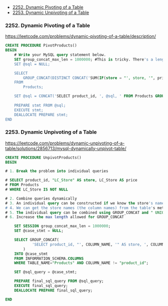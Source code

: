 - [2252. Dynamic Pivoting of a Table](#2252-dynamic-pivoting-of-a-table)
- [2253. Dynamic Unpivoting of a Table](#2253-dynamic-unpivoting-of-a-table)

### 2252. Dynamic Pivoting of a Table
https://leetcode.com/problems/dynamic-pivoting-of-a-table/description/

```sql
CREATE PROCEDURE PivotProducts()
BEGIN
	# Write your MySQL query statement below.
    SET group_concat_max_len = 1000000; #This is tricky. There's a length limit on GROUP_CONCAT.
    SET @sql = NULL;

    SELECT
        GROUP_CONCAT(DISTINCT CONCAT('SUM(IF(store = "', store, '", price, null)) AS ', store) ORDER BY store ASC) INTO @sql
    FROM 
        Products;

    SET @sql = CONCAT('SELECT product_id, ', @sql, ' FROM Products GROUP BY product_id');
    
    PREPARE stmt FROM @sql;
    EXECUTE stmt;
    DEALLOCATE PREPARE stmt;
END
```

### 2253. Dynamic Unpivoting of a Table
https://leetcode.com/problems/dynamic-unpivoting-of-a-table/solutions/2856713/mysql-dynamically-unpivot-table/

```sql
CREATE PROCEDURE UnpivotProducts()
BEGIN

# 1. Break the problem into individual queries

# SELECT product_id, "LC_Store" AS store, LC_Store AS price
# FROM Products
# WHERE LC_Store IS NOT NULL

# 2. Combine queries dynamically
# 3. An individual query can be constructed if we know the store's name - replace LC_Store with the variable
# 4. We can get the store names (the column names) from the table's meta information - these are the COLUMN_NAMEs from INFORMATION_SCHEMA.COLUMNS; make sure to ignore the "product_id" column
# 5. The individual query can be combined using GROUP_CONCAT and " UNION " as a separator
# 6. Increase the max length allowed for GROUP_CONCAT

    SET SESSION group_concat_max_len = 1000000;
    SET @case_stmt = NULL;

	SELECT GROUP_CONCAT(
            'SELECT product_id, "', COLUMN_NAME, '" AS store, ', COLUMN_NAME, ' AS price FROM Products WHERE ', COLUMN_NAME,' IS NOT NULL' SEPARATOR " UNION "
        )
    INTO @case_stmt
    FROM INFORMATION_SCHEMA.COLUMNS
    WHERE TABLE_NAME="Products" AND COLUMN_NAME != "product_id";

    SET @sql_query = @case_stmt;

    PREPARE final_sql_query FROM @sql_query;
    EXECUTE final_sql_query;
    DEALLOCATE PREPARE final_sql_query;

END
```
